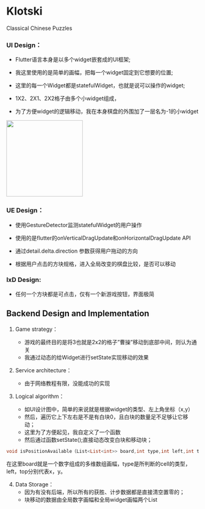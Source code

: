 # Klotski
Classical Chinese Puzzles
### UI Design：

- Flutter语言本身是以多个widget嵌套成的UI框架;
- 我这里使用的是简单的画幅，把每一个widget固定到它想要的位置;

- 这里的每一个Widget都是statefulWidget，也就是说可以操作的widget;
- 1X2、2X1、2X2格子由多个小widget组成，
- 为了方便widget的逻辑移动，我在本身棋盘的外围加了一层名为-1的小widget
<img src="https://user-images.githubusercontent.com/37433487/59200512-0204c600-8bcb-11e9-87c7-ef405f9e8374.gif" width="200px"  />
 

### UE Design：

- 使用GestureDetector监测statefulWidget的用户操作

- 使用的是flutter的onVerticalDragUpdate和onHorizontalDragUpdate 		 API
- 通过detail.delta.direction 参数获得用户拖动的方向
- 根据用户点击的方块规格，进入全局改变的棋盘比较，是否可以移动

### IxD Design:

- 任何一个方块都是可点击，仅有一个新游戏按钮，界面极简



## Backend Design and Implementation

1. Game strategy：
   - 游戏的最终目的是将3也就是2x2的格子”曹操”移动到底部中间，则认为通关
   - 我通过动态的给Widget进行setState实现移动的效果

2. Service architecture：
   - 由于网络教程有限，没能成功的实现

3. Logical algorithm：
   - 如UI设计图中，简单的来说就是根据widget的类型、左上角坐标（x,y）
   - 然后，遍历它上下左右是不是有白块0，且白块的数量足不足够让它移动；
   - 这里为了方便起见，我自定义了一个函数
   - 然后通过函数setState();直接动态改变白块和移动块；

```dart
void isPositionAvailable（List<List<int>> board,int type,int left,int top）;
```

在这里board就是一个数字组成的多维数组画幅，type是所判断的cell的类型，left，top分别代表x，y。

4. Data Storage：
   - 因为有没有后端，所以所有的获胜、计步数据都是直接清空置零的；
   - 块移动的数据由全局数字画幅和全局widget画幅两个List
